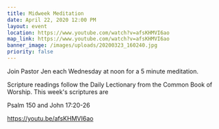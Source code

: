 ```yaml
---
title: Midweek Meditation
date: April 22, 2020 12:00 PM
layout: event
location: https://www.youtube.com/watch?v=afsKHMVI6ao
map_link: https://www.youtube.com/watch?v=afsKHMVI6ao
banner_image: /images/uploads/20200323_160240.jpg
priority: false
---
```

Join Pastor Jen each Wednesday at noon for a 5 minute meditation.

Scripture readings follow the Daily Lectionary from the Common Book of Worship. This week's scriptures are

Psalm 150 and John 17:20-26

https://youtu.be/afsKHMVI6ao
